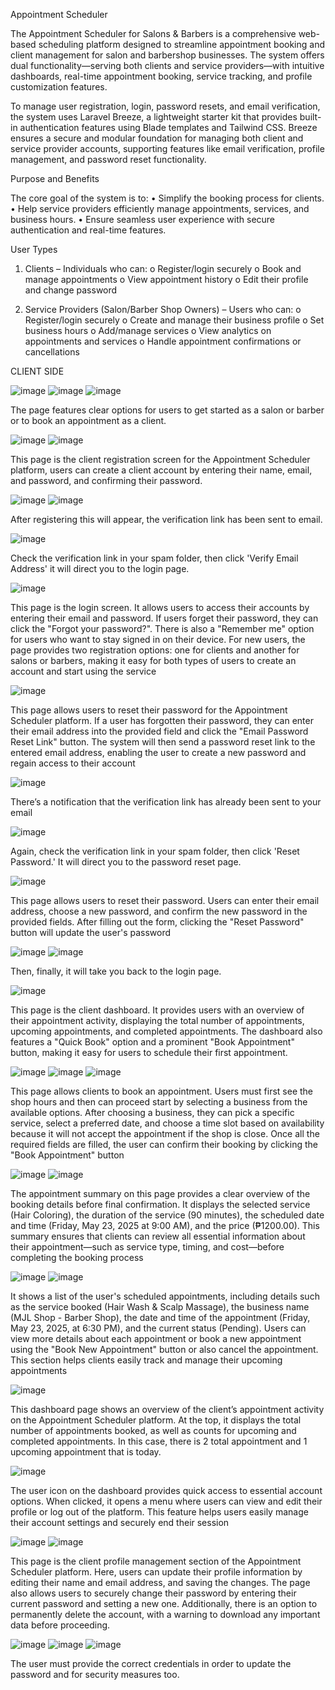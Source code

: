 Appointment Scheduler

The Appointment Scheduler for Salons & Barbers is a comprehensive web-based scheduling platform designed to streamline appointment booking and client management for salon and barbershop businesses. The system offers dual functionality—serving both clients and service providers—with intuitive dashboards, real-time appointment booking, service tracking, and profile customization features.

To manage user registration, login, password resets, and email verification, the system uses Laravel Breeze, a lightweight starter kit that provides built-in authentication features using Blade templates and Tailwind CSS. Breeze ensures a secure and modular foundation for managing both client and service provider accounts, supporting features like email verification, profile management, and password reset functionality.

Purpose and Benefits

The core goal of the system is to:
•	Simplify the booking process for clients.
•	Help service providers efficiently manage appointments, services, and business hours.
•	Ensure seamless user experience with secure authentication and real-time features.

User Types

1.	Clients – Individuals who can:
o	Register/login securely
o	Book and manage appointments
o	View appointment history
o	Edit their profile and change password

2.	Service Providers (Salon/Barber Shop Owners) – Users who can:
o	Register/login securely
o	Create and manage their business profile
o	Set business hours
o	Add/manage services
o	View analytics on appointments and services
o	Handle appointment confirmations or cancellations

CLIENT SIDE

![image](https://github.com/user-attachments/assets/e1f0a2b9-18b6-4271-9446-a4943ecedab0)
![image](https://github.com/user-attachments/assets/53301c9a-ac5b-4c86-a1ca-492d666830ab)
![image](https://github.com/user-attachments/assets/75e609bd-e9b2-4e96-96fc-84c408bb75e9)

The page features clear options for users to get started as a salon or barber or to book an appointment as a client.


![image](https://github.com/user-attachments/assets/d3f5a13b-4678-4c84-ad8d-8b07fbd75403)
![image](https://github.com/user-attachments/assets/ab649b80-46f6-485e-92a5-ea8c2b9e634d)

This page is the client registration screen for the Appointment Scheduler platform, users can create a client account by entering their name, email, and password, and confirming their password.



![image](https://github.com/user-attachments/assets/a1271f11-fc3e-4423-bd39-22c8169516b6)
![image](https://github.com/user-attachments/assets/5dfbdcbc-d924-4594-9b6d-df47999427a4)

After registering this will appear, the verification link has been sent to email.


![image](https://github.com/user-attachments/assets/df9fd250-8f01-4faa-982f-e0f4e034db5a)

Check the verification link in your spam folder, then click 'Verify Email Address' it will direct you to the login page.


![image](https://github.com/user-attachments/assets/71bcbf7f-cf51-4ece-b616-2f6140deabf2)

This page is the login screen. It allows users to access their accounts by entering their email and password. If users forget their password, they can click the "Forgot your password?". There is also a "Remember me" option for users who want to stay signed in on their device. For new users, the page provides two registration options: one for clients and another for salons or barbers, making it easy for both types of users to create an account and start using the service


![image](https://github.com/user-attachments/assets/9eb0b47c-f5ba-4f9c-aa34-290780abacf7)

This page allows users to reset their password for the Appointment Scheduler platform. If a user has forgotten their password, they can enter their email address into the provided field and click the "Email Password Reset Link" button. The system will then send a password reset link to the entered email address, enabling the user to create a new password and regain access to their account


![image](https://github.com/user-attachments/assets/1d6ca24e-cf07-42af-973f-61347ff2f168)

There’s a notification that the verification link has already been sent to your email


![image](https://github.com/user-attachments/assets/f4e0cf83-0bba-4442-95cb-ef18c4b61ce1)

Again, check the verification link in your spam folder, then click 'Reset Password.' It will direct you to the password reset page.


![image](https://github.com/user-attachments/assets/7ef4874a-eb2a-4beb-89d8-9cbc72337d8d)

This page allows users to reset their password. Users can enter their email address, choose a new password, and confirm the new password in the provided fields. After filling out the form, clicking the "Reset Password" button will update the user's password


![image](https://github.com/user-attachments/assets/84cddd87-ac76-4319-b78c-4389429f9108)
![image](https://github.com/user-attachments/assets/b4c72ecb-16da-4418-8722-604a6eb1b794)

Then, finally, it will take you back to the login page. 


![image](https://github.com/user-attachments/assets/41eb57c8-ec6c-4d74-8734-e20323de943a)

This page is the client dashboard.  It provides users with an overview of their appointment activity, displaying the total number of appointments, upcoming appointments, and completed appointments. The dashboard also features a "Quick Book" option and a prominent "Book Appointment" button, making it easy for users to schedule their first appointment.


![image](https://github.com/user-attachments/assets/2d52355d-f37e-4b51-b11b-18f5281cb743)
![image](https://github.com/user-attachments/assets/3bf60919-58a9-4a47-8edb-6fba9a0d6913)
![image](https://github.com/user-attachments/assets/98c12c04-74b8-4454-b6e9-212a4a2cb3e2)

This page allows clients to book an appointment. Users must first see the shop hours and then can proceed start by selecting a business from the available options. After choosing a business, they can pick a specific service, select a preferred date, and choose a time slot based on availability because it will not accept the appointment if the shop is close. Once all the required fields are filled, the user can confirm their booking by clicking the "Book Appointment" button


![image](https://github.com/user-attachments/assets/a2e00728-adf1-4f38-8613-fb17f8647897)
![image](https://github.com/user-attachments/assets/6f9d3492-9028-47f0-b823-57c488f98887)

The appointment summary on this page provides a clear overview of the booking details before final confirmation. It displays the selected service (Hair Coloring), the duration of the service (90 minutes), the scheduled date and time (Friday, May 23, 2025 at 9:00 AM), and the price (₱1200.00). This summary ensures that clients can review all essential information about their appointment—such as service type, timing, and cost—before completing the booking process


![image](https://github.com/user-attachments/assets/54c31ac7-21b1-4edd-b152-b459b1139d3c)
![image](https://github.com/user-attachments/assets/bb5680dd-ae52-470e-862d-97087df89415)

It shows a list of the user's scheduled appointments, including details such as the service booked (Hair Wash & Scalp Massage), the business name (MJL Shop - Barber Shop), the date and time of the appointment (Friday, May 23, 2025, at 6:30 PM), and the current status (Pending). Users can view more details about each appointment or book a new appointment using the "Book New Appointment" button or also cancel the appointment. This section helps clients easily track and manage their upcoming appointments


![image](https://github.com/user-attachments/assets/19fe6da7-390a-44fa-b364-f0e890ea16e5)

This dashboard page shows an overview of the client’s appointment activity on the Appointment Scheduler platform. At the top, it displays the total number of appointments booked, as well as counts for upcoming and completed appointments. In this case, there is 2 total appointment and 1 upcoming appointment that is today.


![image](https://github.com/user-attachments/assets/655c045d-0958-44ce-98ca-faf46216168d)

The user icon on the dashboard provides quick access to essential account options. When clicked, it opens a menu where users can view and edit their profile or log out of the platform. This feature helps users easily manage their account settings and securely end their session


![image](https://github.com/user-attachments/assets/2e406bab-06cc-46eb-9ea2-0b61622fba3d)
![image](https://github.com/user-attachments/assets/ee87b5d6-57e1-4203-8609-889419716aa8)

This page is the client profile management section of the Appointment Scheduler platform. Here, users can update their profile information by editing their name and email address, and saving the changes. The page also allows users to securely change their password by entering their current password and setting a new one. Additionally, there is an option to permanently delete the account, with a warning to download any important data before proceeding.


![image](https://github.com/user-attachments/assets/ae561b73-b2fd-4d07-b83d-b58f6aa78ef2)
![image](https://github.com/user-attachments/assets/375e379a-31bd-4efc-9730-66fb31444c32)
![image](https://github.com/user-attachments/assets/5f295c3f-7f61-44f8-9a7e-2f3ff891fe57)

The user must provide the correct credentials in order to update the password and for security measures too.


















